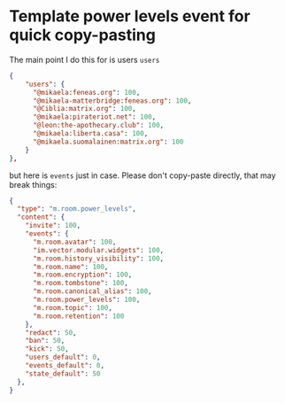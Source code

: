 # Template power levels event for quick copy-pasting

The main point I do this for is users `users`

```json
{
    "users": {
      "@mikaela:feneas.org": 100,
      "@mikaela-matterbridge:feneas.org": 100,
      "@Ciblia:matrix.org": 100,
      "@mikaela:pirateriot.net": 100,
      "@leon:the-apothecary.club": 100,
      "@mikaela:liberta.casa": 100,
      "@mikaela.suomalainen:matrix.org": 100
    }
},
```

but here is `events` just in case. Please don't copy-paste directly, that may
break things:

```json
{
  "type": "m.room.power_levels",
  "content": {
    "invite": 100,
    "events": {
      "m.room.avatar": 100,
      "im.vector.modular.widgets": 100,
      "m.room.history_visibility": 100,
      "m.room.name": 100,
      "m.room.encryption": 100,
      "m.room.tombstone": 100,
      "m.room.canonical_alias": 100,
      "m.room.power_levels": 100,
      "m.room.topic": 100,
      "m.room.retention": 100
    },
    "redact": 50,
    "ban": 50,
    "kick": 50,
    "users_default": 0,
    "events_default": 0,
    "state_default": 50
  },
}
```
